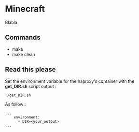 # Minecraft
Blabla
## Commands
* make
* make clean

## Read this please
Set the environment variable for the haproxy's container with the **get_DIR.sh** script output :  
```
./get_DIR.sh 
```
As follow : 
```
...
    environment:
      - DIR=<your_output>
...
```
